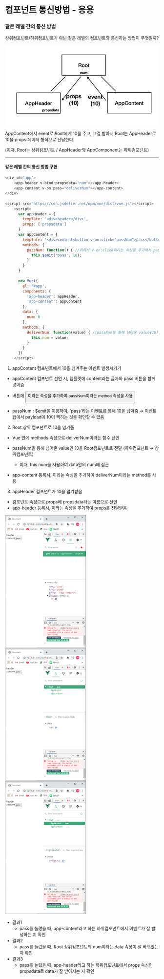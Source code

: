 # 컴포넌트 통신방법 - 응용

### 같은 레벨 간의 통신 방법

상위컴포넌트/하위컴포넌트가 아닌 같은 레벨의 컴포넌트와 통신하는 방법이 무엇일까?

<img src="./캡처15.PNG" alt="캡처15" style="zoom:67%;" />

AppContent에서 event로 Root에게 10을 주고, 그걸 받아서 Root는 AppHeader로 10을 props 데이터 형식으로 전달한다.

(이때, Root는 상위컴포넌트 / AppHeader와 AppComponent는 하위컴포넌트)



-----



#### 같은 레벨 간의 통신 방법 구현

```javascript
<div id="app">
    <app-header v-bind:propsdata="num"></app-header>
	<app-content v-on:pass="deliverNum"></app-content>
</div>

<script src="https://cdn.jsdelivr.net/npm/vue/dist/vue.js"></script>
    <script>
      var appHeader = {
        template: '<div>header</div>',
        props: ['propsdata']
      }
      var appContent = {
        template: '<div>content<button v-on:click="passNum">pass</button></div>', 
        methods: {
          passNum: function() { //위에서 v-on:click이라는 속성을 추가해서 passNum이라는 method로 전달할 수 있도록함
            this.$emit('pass', 10);
          }
        }
      }

      new Vue({
        el: '#app',
        components: {
          'app-header': appHeader,
          'app-content': appContent
        },
        data: { 
          num: 0
        },
        methods: {
          deliverNum: function(value) { //passNum을 통해 넘어온 value(10)을 상위컴포넌트인 Root 컴포넌트에 전달됨
            this.num = value;
          }
        }
      })
    </script>
```



1. appContent 컴포넌트에서 10을 넘겨주는 이벤트 발생시키기

+ appContent 컴포넌트 선언 시, 템플릿에 content라는 글자와 pass 버튼을 함께 넣어줌

+ 버튼에 <button v-on:click="passNum">이라는 속성을 추가하여 passNum이라는 method 속성을 사용

+ passNum : $emit을 이용하여, 'pass'라는 이벤트를 통해 10을 넘겨줌 → 이벤트 탭에서 payload에 10이 찍히는 것을 확인할 수 있음   

      
    
2. Root 상위 컴포넌트로 10을 넘겨줌

+ Vue 안에 methods 속성으로 deliverNum이라는 함수 선언

+ passNum을 통해 넘어온 value인 10을 Root컴포넌트로 전달 (하위컴포넌트 → 상위컴포넌트)

  + 이때, this.num을 사용하여 data안의 num에 접근

+ app-content 등록시, <app-content v-on:pass="deliverNum">이라는 속성을 추가하여 deliverNum이라는 method를 사용  

  
    
3. appHeader 컴포넌트가 10을 넘겨받음

+ 컴포넌트 속성으로 props에 propsdata라는 이름으로 선언
+ app-header 등록시, <app-header v-bind:propsdata="num">이라는 속성을 추가하여 props를 전달받음   

<img src="./캡처16.PNG" alt="캡처16" style="zoom: 50%;" /><img src="./캡처17.PNG" alt="캡처17" style="zoom: 50%;" /><img src="./캡처18.PNG" alt="캡처18" style="zoom: 50%;" />


     
+ 결과1
  + pass를 눌렀을 때, app-content라고 하는 하위컴포넌트에서 이벤트가 잘 발생하는 지 확인
+ 결과2
  + pass를 눌렀을 때, Root 상위컴포넌트의 num이라는 data 속성이 잘 바뀌었는 지 확인
+ 결과3
  + pass를 눌렀을 때, app-header라고 하는 하위컴포넌트에서 props 속성인 propsdata로 data가 잘 받아지는 지 확인
